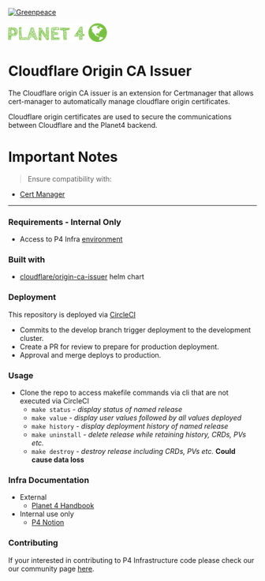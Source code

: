 [![Greenpeace](https://circleci.com/gh/greenpeace/planet4-cloudflare-origin-ca-issuer.svg?style=shield)](https://circleci.com/gh/greenpeace/planet4-cloudflare-origin-ca-issuer)

![Planet4](./p4logo.png)

# Cloudflare Origin CA Issuer

The Cloudflare origin CA issuer is an extension for Certmanager that allows cert-manager to automatically manage cloudflare origin certificates.

Cloudflare origin certificates are used to secure the communications between Cloudflare and the Planet4 backend.

<h1>Important Notes</h1>

>Ensure compatibility with:

- [Cert Manager](https://github.com/greenpeace/planet4-cert-manager)

***

### Requirements - Internal Only

- Access to P4 Infra [environment](https://www.notion.so/p4infra/bab9d0b1f2db4d929a59916899d531c1?v=eca7b78e1ae345c6883a9b37c6b76cac)

### Built with

- [cloudflare/origin-ca-issuer](https://github.com/cloudflare/origin-ca-issuer/tree/trunk/deploy/charts/origin-ca-issuer) helm chart

### Deployment

This repository is deployed via [CircleCI](https://circleci.com/gh/greenpeace/planet4-cloudflare-origin-ca-issuer)

- Commits to the develop branch trigger deployment to the development cluster.  
- Create a PR for review to prepare for production deployment.
- Approval and merge deploys to production.

### Usage

- Clone the repo to access makefile commands via cli that are not executed via CircleCI
  - `make status` - <em> display status of named release </em>
  - `make value` - <em> display user values followed by all values deployed </em>
  - `make history` - <em> display deployment history of named release </em>
  - `make uninstall` - <em> delete release while retaining history, CRDs, PVs etc.</em>
  - `make destroy` - <em> destroy release including CRDs, PVs etc. </em> <strong> Could cause data loss </strong>

### Infra Documentation

- External
  - [Planet 4 Handbook](https://app.gitbook.com/@greenpeace/s/planet4/infrastructure/intro)
- Internal use only
  - [P4 Notion](https://www.notion.so/p4infra/)

### Contributing

 If your interested in contributing to P4 Infrastructure code please check our our community page [here](https://github.com/greenpeace/planet4). 
